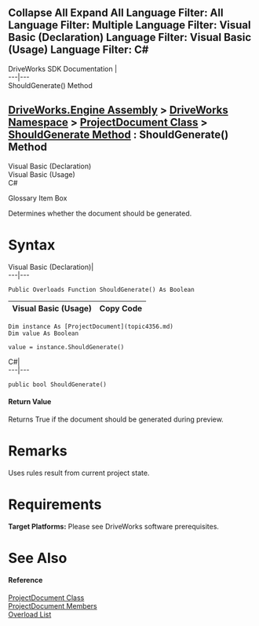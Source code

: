        

 Collapse All Expand All  Language Filter: All  Language Filter: Multiple  Language Filter: Visual Basic (Declaration) Language Filter: Visual Basic (Usage) Language Filter: C#  
---  
DriveWorks SDK Documentation  |   
---|---  
ShouldGenerate() Method   
  
[DriveWorks.Engine Assembly](topic2156.md) > [DriveWorks Namespace](topic2159.md) > [ProjectDocument Class](topic4356.md) > [ShouldGenerate Method](topic4383.md) : ShouldGenerate() Method  
---  
  
Visual Basic (Declaration)    
Visual Basic (Usage)    
C# 

Glossary Item Box

Determines whether the document should be generated. 

# Syntax

Visual Basic (Declaration)|   
---|---  
      
    
    Public Overloads Function ShouldGenerate() As Boolean  
  
Visual Basic (Usage)| Copy Code  
---|---  
      
    
    Dim instance As [ProjectDocument](topic4356.md)
    Dim value As Boolean
     
    value = instance.ShouldGenerate()  
  
C#|   
---|---  
      
    
    public bool ShouldGenerate()  
  
#### Return Value

Returns True if the document should be generated during preview.

# Remarks

Uses rules result from current project state.

# Requirements

**Target Platforms:** Please see DriveWorks software prerequisites.

# See Also

#### Reference

[ProjectDocument Class](topic4356.md)   
[ProjectDocument Members](topic4357.md)   
[Overload List](topic4383.md)


